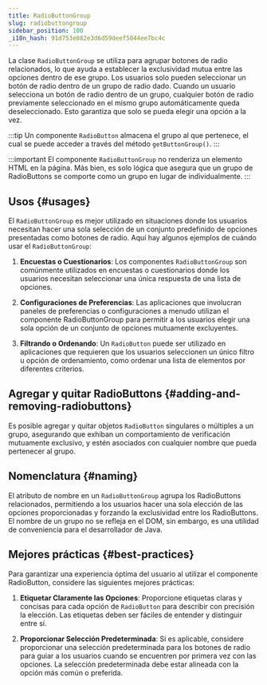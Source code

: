 ```yaml
---
title: RadioButtonGroup
slug: radiobuttongroup
sidebar_position: 100
_i18n_hash: 91d753e882e3d6d59deef5044ee7bc4c
---
```

<DocChip chip='since' label='23.01' />
<JavadocLink type="foundation" location="com/webforj/component/optioninput/RadioButtonGroup" top='true'/>

La clase `RadioButtonGroup` se utiliza para agrupar botones de radio relacionados, lo que ayuda a establecer la exclusividad mutua entre las opciones dentro de ese grupo. Los usuarios solo pueden seleccionar un botón de radio dentro de un grupo de radio dado. Cuando un usuario selecciona un botón de radio dentro de un grupo, cualquier botón de radio previamente seleccionado en el mismo grupo automáticamente queda deseleccionado. Esto garantiza que solo se pueda elegir una opción a la vez.

:::tip
Un componente `RadioButton` almacena el grupo al que pertenece, el cual se puede acceder a través del método `getButtonGroup()`.
:::

<ComponentDemo 
path='/webforj/radiobuttongroup?' 
javaE='https://raw.githubusercontent.com/webforj/webforj-documentation/refs/heads/main/src/main/java/com/webforj/samples/views/radiobutton/RadioButtonGroupView.java'
height="200px"
/>

:::important
El componente `RadioButtonGroup` no renderiza un elemento HTML en la página. Más bien, es solo
lógica que asegura que un grupo de RadioButtons se comporte como un grupo en lugar de individualmente.
:::

## Usos {#usages}

El `RadioButtonGroup` es mejor utilizado en situaciones donde los usuarios necesitan hacer una sola selección de un conjunto predefinido de opciones presentadas como botones de radio. Aquí hay algunos ejemplos de cuándo usar el `RadioButtonGroup`:

1. **Encuestas o Cuestionarios**: Los componentes `RadioButtonGroup` son comúnmente utilizados en encuestas o cuestionarios donde los usuarios necesitan seleccionar una única respuesta de una lista de opciones.

2. **Configuraciones de Preferencias**: Las aplicaciones que involucran paneles de preferencias o configuraciones a menudo utilizan el componente RadioButtonGroup para permitir a los usuarios elegir una sola opción de un conjunto de opciones mutuamente excluyentes.

3. **Filtrando o Ordenando**: Un `RadioButton` puede ser utilizado en aplicaciones que requieren que los usuarios seleccionen un único filtro u opción de ordenamiento, como ordenar una lista de elementos por diferentes criterios.

<!-- vale off -->
## Agregar y quitar RadioButtons {#adding-and-removing-radiobuttons}
<!-- vale on -->

Es posible agregar y quitar objetos `RadioButton` singulares o múltiples a un grupo, asegurando que exhiban un comportamiento de verificación mutuamente exclusivo, y estén asociados con cualquier nombre que pueda pertenecer al grupo.

## Nomenclatura {#naming}

El atributo de nombre en un `RadioButtonGroup` agrupa los RadioButtons relacionados, permitiendo a los usuarios hacer una sola elección de las opciones proporcionadas y forzando la exclusividad entre los RadioButtons. El nombre de un grupo no se refleja en el DOM, sin embargo, es una utilidad de conveniencia para el desarrollador de Java.

## Mejores prácticas {#best-practices}

Para garantizar una experiencia óptima del usuario al utilizar el componente RadioButton, considere las siguientes mejores prácticas:

1. **Etiquetar Claramente las Opciones**: Proporcione etiquetas claras y concisas para cada opción de `RadioButton` para describir con precisión la elección. Las etiquetas deben ser fáciles de entender y distinguir entre sí.

2. **Proporcionar Selección Predeterminada**: Si es aplicable, considere proporcionar una selección predeterminada para los botones de radio para guiar a los usuarios cuando se encuentren por primera vez con las opciones. La selección predeterminada debe estar alineada con la opción más común o preferida.
